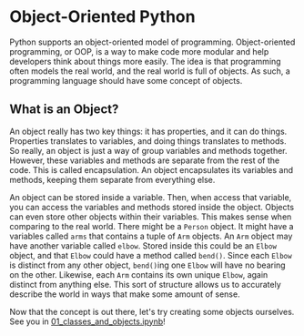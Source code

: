 # Object-Oriented Python

Python supports an object-oriented model of programming. Object-oriented programming, or OOP, is a way to make code more modular and help developers think about things more easily. The idea is that programming often models the real world, and the real world is full of objects. As such, a programming language should have some concept of objects.

## What is an Object?
An object really has two key things: it has properties, and it can do things. Properties translates to variables, and doing things translates to methods. So really, an object is just a way of group variables and methods together. However, these variables and methods are separate from the rest of the code. This is called encapsulation. An object encapsulates its variables and methods, keeping them separate from everything else.

An object can be stored inside a variable. Then, when access that variable, you can access the variables and methods stored inside the object. Objects can even store other objects within their variables. This makes sense when comparing to the real world. There might be a `Person` object. It might have a variables called `arms` that contains a tuple of `Arm` objects. An `Arm` object may have another variable called `elbow`. Stored inside this could be an `Elbow` object, and that `Elbow` could have a method called `bend()`. Since each `Elbow` is distinct from any other object, `bend()`ing one `Elbow` will have no bearing on the other. Likewise, each `Arm` contains its own unique `Elbow`, again distinct from anything else. This sort of structure allows us to accurately describe the world in ways that make some amount of sense.

Now that the concept is out there, let's try creating some objects ourselves. See you in [01_classes_and_objects.ipynb](./01_classes_and_objects.ipynb)!
